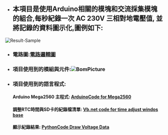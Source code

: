 - ## 本項目是使用Arduino相關的模塊和交流採集模塊的組合,每秒紀錄一次 AC 230V 三相對地電壓值, 並將記錄的資料圖示化,圖例如下:

![Result-Sample](https://github.com/user-attachments/assets/a83a1e0b-a9ec-4cc8-a9c6-5eeed8f5e3b6)

- ### 電路圖:[電路邏輯圖](https://github.com/JourdanLin/ComMonitor/blob/4543f4ea4cede84f2ed74309bb82859018cb21ec/BomPicture/dia.jpg)
- ### 項目使用到的模組與元件:![BomPicture](https://github.com/JourdanLin/ComMonitor/tree/89dbd9b4c173ee31d11306e7b64c815685d62aa5/BomPicture)
- ### 項目使用到的語言程式:
  #### Arduino Mega2560 主程式: [ArduinoCode for Mega2560](https://github.com/JourdanLin/ComMonitor/tree/2bf0a32ec30a7a59695011f203a120077992d991/ArduinoCode%20for%20Mega2560)
  #### 調整RTC時間與SD卡的紀錄檔清單: [Vb.net code for time adjust windos base](https://github.com/JourdanLin/ComMonitor/tree/2bc18fb65460536667b6c9fab408420d131add9c/Vb.net%20code%20for%20time%20adjust%20windos%20base)
  #### 顯示紀錄結果: [PythonCode Draw Voltage Data](https://github.com/JourdanLin/ComMonitor/tree/6ae984b05f0030d50d8adb40418847cc4ec5af41/DrawVoltageDataPythonCode)
  
